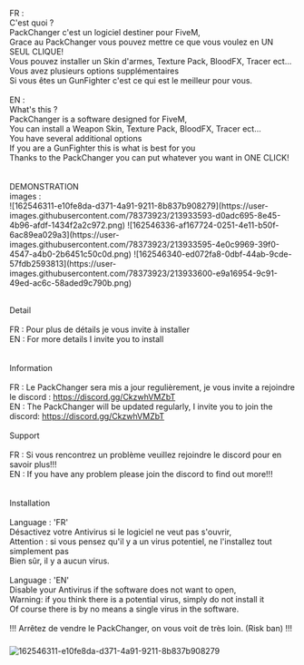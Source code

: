 <p align="left">FR :<br>C'est quoi ?<br>PackChanger c'est un logiciel destiner pour FiveM,<br>Grace au PackChanger vous pouvez mettre ce que vous voulez en UN SEUL CLIQUE!<br>Vous pouvez installer un Skin d'armes, Texture Pack, BloodFX, Tracer ect...<br>Vous avez plusieurs options supplémentaires<br>Si vous êtes un GunFighter c'est ce qui est le meilleur pour vous.<br><br>EN :<br>What's this ?<br>PackChanger is a software designed for FiveM,<br>You can install a Weapon Skin, Texture Pack, BloodFX, Tracer ect...<br>You have several additional options<br>If you are a GunFighter this is what is best for you<br>Thanks to the PackChanger you can put whatever you want in ONE CLICK!<br><br><br>DEMONSTRATION<br>images :<br>
![162546311-e10fe8da-d371-4a91-9211-8b837b908279](https://user-images.githubusercontent.com/78373923/213933593-d0adc695-8e45-4b96-afdf-1434f2a2c972.png)
![162546336-af167724-0251-4e11-b50f-6ac89ea029a3](https://user-images.githubusercontent.com/78373923/213933595-4e0c9969-39f0-4547-a4b0-2b6451c50c0d.png)
![162546340-ed072fa8-0dbf-44ab-9cde-57fdb2593813](https://user-images.githubusercontent.com/78373923/213933600-e9a16954-9c91-49ed-ac6c-58aded9c790b.png)

<br>Detail<br><br>FR : Pour plus de détails je vous invite à installer<br>EN : For more details I invite you to install<br><br><br>Information<br><br>FR : Le PackChanger sera mis a jour regulièrement, je vous invite a rejoindre le discord : https://discord.gg/CkzwhVMZbT<br>EN : The PackChanger will be updated regularly, I invite you to join the discord: https://discord.gg/CkzwhVMZbT<br><br>Support <br><br>FR : Si vous rencontrez un problème veuillez rejoindre le discord pour en savoir plus!!!<br>EN : If you have any problem please join the discord to find out more!!!<br><br><br>Installation<br><br>Language : 'FR'<br>Désactivez votre Antivirus si le logiciel ne veut pas s'ouvrir,<br>Attention : si vous pensez qu'il y a un virus potentiel, ne l'installez tout simplement pas<br>Bien sûr, il y a aucun virus.<br><br>Language : 'EN'<br>Disable your Antivirus if the software does not want to open,<br>Warning: if you think there is a potential virus, simply do not install it<br>Of course there is by no means a single virus in the software.<br><br>!!! Arrêtez de vendre le PackChanger, on vous voit de très loin. (Risk ban) !!!</p>

###
![162546311-e10fe8da-d371-4a91-9211-8b837b908279](https://user-images.githubusercontent.com/78373923/213933647-4c0e5897-b746-41ab-b24d-ac77d868f8f6.png)
